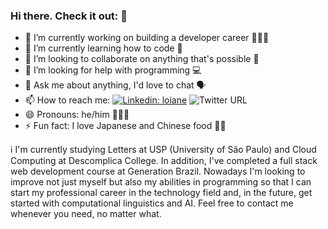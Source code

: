 ### Hi there. Check it out: 👋

- 🔭 I’m currently working on building a developer career  👨🏻‍💻 
- 🌱 I’m currently learning how to code 👾  
- 👯 I’m looking to collaborate on anything that's possible 💖
- 🤔 I’m looking for help with programming 💻 
- 💬 Ask me about anything, I'd love to chat 🗣
- 📫 How to reach me: [![Linkedin: loiane](https://img.shields.io/badge/-Linkedin-blue?style=flat-square&logo=Linkedin&logoColor=white&link=https://www.linkedin.com/in/loiane/)](https://www.linkedin.com/in/murilo-p-708885104/)  ![Twitter URL](https://img.shields.io/twitter/url?style=social&url=https%3A%2F%2Ftwitter.com%2F_murilopaulino)
- 😄 Pronouns: he/him  🧑🏻‍♂️
- ⚡ Fun fact: I love Japanese and Chinese food 🍣🍜 

:information_source: I'm currently studying Letters at USP (University of São Paulo) and Cloud Computing at Descomplica College. In addition, I've completed a full stack web development course at Generation Brazil. Nowadays I'm looking to improve not just myself but also my abilities in programming so that I can start my professional career in the technology field and, in the future, get started with computational linguistics and AI. Feel free to contact me whenever you need, no matter what. 
<!--
**murilo-pm/murilo-pm** is a ✨ _special_ ✨ repository because its `README.md` (this file) appears on your GitHub profile.

Here are some ideas to get you started:

- 🔭 I’m currently working on building a developer career  👨🏻‍💻 
- 🌱 I’m currently learning how to code 👾  
- 👯 I’m looking to collaborate on anything that's possible 💖
- 🤔 I’m looking for help with programming 💻 
- 💬 Ask me about anything, I just love to chat 🗣
- 📫 How to reach me: ...
- 😄 Pronouns: he/him  🧑🏻‍♂️
- ⚡ Fun fact: I love Japanese and Chinese food 🍣🍜
-->
